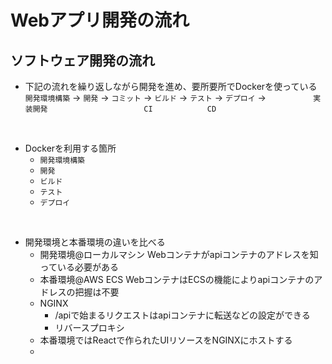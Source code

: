 # Webアプリ開発の流れ
## ソフトウェア開発の流れ
- 下記の流れを繰り返しながら開発を進め、要所要所でDockerを使っている
`開発環境構築` -> `開発` -> `コミット` -> `ビルド` -> `テスト` -> `デプロイ` ->
`　　　　　　実装開発 　　　　　　　` `　　　　　CI　　　　　` `　　CD　　` 
<br>

- Dockerを利用する箇所
  - `開発環境構築`
  - `開発`
  - `ビルド`
  - `テスト`
  - `デプロイ`
<br>

- 開発環境と本番環境の違いを比べる
  - 開発環境@ローカルマシン
  Webコンテナがapiコンテナのアドレスを知っている必要がある
  - 本番環境@AWS ECS
  WebコンテナはECSの機能によりapiコンテナのアドレスの把握は不要
  - NGINX
    - /apiで始まるリクエストはapiコンテナに転送などの設定ができる
    - リバースプロキシ
  - 本番環境ではReactで作られたUIリソースをNGINXにホストする
  - 